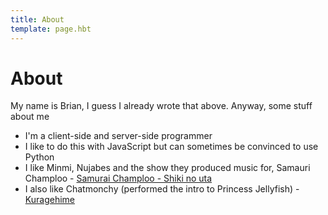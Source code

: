 ```yaml
---
title: About
template: page.hbt
---
```


About
====

My name is Brian, I guess I already wrote that above. Anyway, some stuff about me

* I'm a client-side and server-side programmer
* I like to do this with JavaScript but can sometimes be convinced to use Python
* I like Minmi, Nujabes and the show they produced music for, Samauri Champloo - [Samurai Champloo - Shiki no uta](http://www.youtube.com/watch?v=_sccg1CZzi4)
* I also like Chatmonchy (performed the intro to Princess Jellyfish) - [Kuragehime](http://www.youtube.com/watch?v=OMyUvqTYzJ4)
